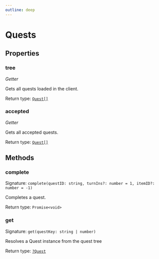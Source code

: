 ```yaml
---
outline: deep
---
```

# Quests



## Properties

### tree
*Getter*

Gets all quests loaded in the client.


Return type: <code><a href="/api/struct/quest">Quest[]</a></code>

### accepted
*Getter*

Gets all accepted quests.


Return type: <code><a href="/api/struct/quest">Quest[]</a></code>

## Methods

### complete
Signature: `complete(questID: string, turnIns?: number = 1, itemID?: number = -1)`

Completes a quest.


Return type: `Promise<void>`

### get
Signature: `get(questKey: string | number)`

Resolves a Quest instance from the quest tree


Return type: <code><a href="/api/struct/quest">?Quest</a></code>